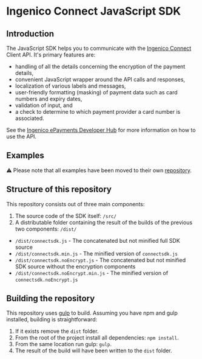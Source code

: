 # Ingenico Connect JavaScript SDK

## Introduction

The JavaScript SDK helps you to communicate with the [Ingenico Connect](http://www.globalcollect.com/) Client API. It's primary features are:

* handling of all the details concerning the encryption of the payment details,
* convenient JavaScript wrapper around the API calls and responses,
* localization of various labels and messages,
* user-friendly formatting (masking) of payment data such as card numbers and expiry dates,
* validation of input, and
* a check to determine to which payment provider a card number is associated.

See the [Ingenico ePayments Developer Hub](https://developer.globalcollect.com/documentation/sdk/javascript/) for more information on how to use the API.

## Examples

⚠ Please note that all examples have been moved to their own [repository](https://github.com/Ingenico-ePayments/connect-sdk-client-js-example).

## Structure of this repository

This repository consists out of three main components:

1. The source code of the SDK itself: `/src/`
2. A distributable folder containing the result of the builds of the previous two components: `/dist/`
  - `/dist/connectsdk.js` - The concatenated but not minified full SDK source
  - `/dist/connectsdk.min.js` - The minified version of `connectsdk.js`
  - `/dist/connectsdk.noEncrypt.js` - The concatenated but not minified SDK source without the encryption components
  - `/dist/connectsdk.noEncrypt.min.js` - The minified version of `connectsdk.noEncrypt.js`

## Building the repository

This repository uses [gulp](http://gulpjs.com/) to build. Assuming you have npm and gulp installed, building is straightforward:

1. If it exists remove the `dist` folder.
2. From the root of the project install all dependencies: `npm install`.
3. From the same location run gulp: `gulp`.
4. The result of the build will have been written to the `dist` folder. 
